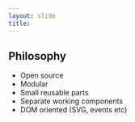 ```yaml
---
layout: slide
title: 
---
```


## Philosophy

* Open source
* Modular
* Small reusable parts
* Separate working components
* DOM oriented (SVG, events etc)

<aside class="notes" markdown="1">
</aside>